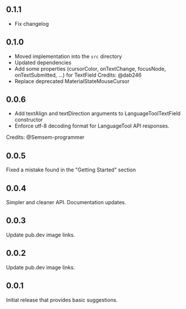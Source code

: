 ## 0.1.1

- Fix changelog

## 0.1.0

- Moved implementation into the `src` directory
- Updated dependencies
- Add some properties (cursorColor, onTextChange, focusNode, onTextSubmitted, ...) for TextField
    Credits: @dab246
- Replace deprecated MaterialStateMouseCursor

## 0.0.6

- Add textAlign and textDirection arguments to LanguageToolTextField constructor
- Enforce utf-8 decoding format for LanguageTool API responses. 

Credits: @Semsem-programmer

## 0.0.5

Fixed a mistake found in the "Getting Started" section

## 0.0.4

Simpler and cleaner API. Documentation updates.

## 0.0.3

Update pub.dev image links.

## 0.0.2

Update pub.dev image links.

## 0.0.1

Initial release that provides basic suggestions.

